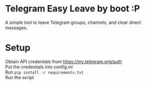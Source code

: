 # Telegram Easy Leave by boot :P
A simple tool to leave Telegram groups, channels, and clear direct messages.

# Setup
Obtain API credentials from https://my.telegram.org/auth \
Put the credentials into config.ini \
Run `pip install -r requirements.txt` \
Run the script 
